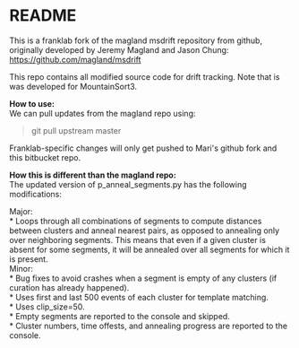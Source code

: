 # README #

This is a franklab fork of the magland msdrift repository from github, originally developed by Jeremy Magland and Jason Chung: https://github.com/magland/msdrift 

This repo contains all modified source code for drift tracking.  Note that is was developed for MountainSort3.

**How to use:**  
We can pull updates from the magland repo using:
> git pull upstream master

Franklab-specific changes will only get pushed to Mari's github fork and this bitbucket repo.

**How this is different than the magland repo:**  
The updated version of p_anneal_segments.py has the following modifications:

  Major:   
	  * Loops through all combinations of segments to compute distances between clusters and anneal nearest pairs, as opposed to annealing only over neighboring segments. This means that even if a given cluster is absent for some segments, it will be annealed over all segments for which it is present.  
  Minor:   
      * Bug fixes to avoid crashes when a segment is empty of any clusters (if curation has already happened).  
      * Uses first and last 500 events of each cluster for template matching.  
      * Uses clip_size=50.  
      * Empty segments are reported to the console and skipped.  
      * Cluster numbers, time offests, and annealing progress are reported to the console.  

